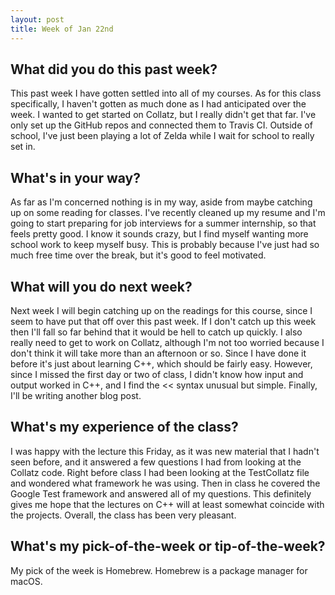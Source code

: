 ```yaml
---
layout: post
title: Week of Jan 22nd
---
```


## What did you do this past week?

This past week I have gotten settled into all of my courses. As for this class specifically, I haven't gotten as much done as I had anticipated over the week. I wanted to get started on Collatz, but I really didn't get that far. I've only set up the GitHub repos and connected them to Travis CI. Outside of school, I've just been playing a lot of Zelda while I wait for school to really set in.

## What's in your way?

As far as I'm concerned nothing is in my way, aside from maybe catching up on some reading for classes. I've recently cleaned up my resume and I'm going to start preparing for job interviews for a summer internship, so that feels pretty good. I know it sounds crazy, but I find myself wanting more school work to keep myself busy. This is probably because I've just had so much free time over the break, but it's good to feel motivated.

## What will you do next week?

Next week I will begin catching up on the readings for this course, since I seem to have put that off over this past week. If I don't catch up this week then I'll fall so far behind that it would be hell to catch up quickly. I also really need to get to work on Collatz, although I'm not too worried because I don't think it will take more than an afternoon or so. Since I have done it before it's just about learning C++, which should be fairly easy. However, since I missed the first day or two of class, I didn't know how input and output worked in C++, and I find the << syntax unusual but simple. Finally, I'll be writing another blog post.

## What's my experience of the class?

I was happy with the lecture this Friday, as it was new material that I hadn't seen before, and it answered a few questions I had from looking at the Collatz code. Right before class I had been looking at the TestCollatz file and wondered what framework he was using. Then in class he covered the Google Test framework and answered all of my questions. This definitely gives me hope that the lectures on C++ will at least somewhat coincide with the projects. Overall, the class has been very pleasant.

## What's my pick-of-the-week or tip-of-the-week?

My pick of the week is Homebrew. Homebrew is a package manager for macOS.
